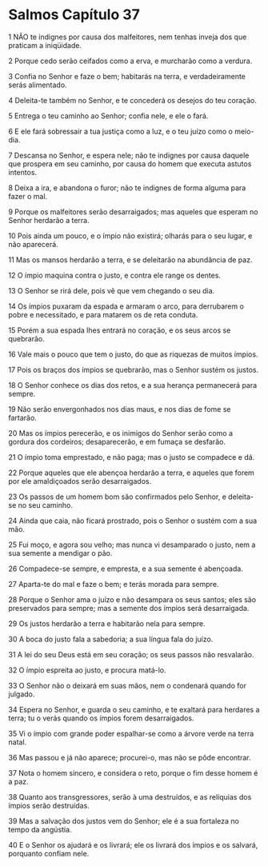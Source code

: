 # Salmos Capítulo 37

1	NÃO te indignes por causa dos malfeitores, nem tenhas inveja dos que praticam a iniqüidade.

2	Porque cedo serão ceifados como a erva, e murcharão como a verdura.

3	Confia no Senhor e faze o bem; habitarás na terra, e verdadeiramente serás alimentado.

4	Deleita-te também no Senhor, e te concederá os desejos do teu coração.

5	Entrega o teu caminho ao Senhor; confia nele, e ele o fará.

6	E ele fará sobressair a tua justiça como a luz, e o teu juízo como o meio-dia.

7	Descansa no Senhor, e espera nele; não te indignes por causa daquele que prospera em seu caminho, por causa do homem que executa astutos intentos.

8	Deixa a ira, e abandona o furor; não te indignes de forma alguma para fazer o mal.

9	Porque os malfeitores serão desarraigados; mas aqueles que esperam no Senhor herdarão a terra.

10	Pois ainda um pouco, e o ímpio não existirá; olharás para o seu lugar, e não aparecerá.

11	Mas os mansos herdarão a terra, e se deleitarão na abundância de paz.

12	O ímpio maquina contra o justo, e contra ele range os dentes.

13	O Senhor se rirá dele, pois vê que vem chegando o seu dia.

14	Os ímpios puxaram da espada e armaram o arco, para derrubarem o pobre e necessitado, e para matarem os de reta conduta.

15	Porém a sua espada lhes entrará no coração, e os seus arcos se quebrarão.

16	Vale mais o pouco que tem o justo, do que as riquezas de muitos ímpios.

17	Pois os braços dos ímpios se quebrarão, mas o Senhor sustém os justos.

18	O Senhor conhece os dias dos retos, e a sua herança permanecerá para sempre.

19	Não serão envergonhados nos dias maus, e nos dias de fome se fartarão.

20	Mas os ímpios perecerão, e os inimigos do Senhor serão como a gordura dos cordeiros; desaparecerão, e em fumaça se desfarão.

21	O ímpio toma emprestado, e não paga; mas o justo se compadece e dá.

22	Porque aqueles que ele abençoa herdarão a terra, e aqueles que forem por ele amaldiçoados serão desarraigados.

23	Os passos de um homem bom são confirmados pelo Senhor, e deleita-se no seu caminho.

24	Ainda que caia, não ficará prostrado, pois o Senhor o sustém com a sua mão.

25	Fui moço, e agora sou velho; mas nunca vi desamparado o justo, nem a sua semente a mendigar o pão.

26	Compadece-se sempre, e empresta, e a sua semente é abençoada.

27	Aparta-te do mal e faze o bem; e terás morada para sempre.

28	Porque o Senhor ama o juízo e não desampara os seus santos; eles são preservados para sempre; mas a semente dos ímpios será desarraigada.

29	Os justos herdarão a terra e habitarão nela para sempre.

30	A boca do justo fala a sabedoria; a sua língua fala do juízo.

31	A lei do seu Deus está em seu coração; os seus passos não resvalarão.

32	O ímpio espreita ao justo, e procura matá-lo.

33	O Senhor não o deixará em suas mãos, nem o condenará quando for julgado.

34	Espera no Senhor, e guarda o seu caminho, e te exaltará para herdares a terra; tu o verás quando os ímpios forem desarraigados.

35	Vi o ímpio com grande poder espalhar-se como a árvore verde na terra natal.

36	Mas passou e já não aparece; procurei-o, mas não se pôde encontrar.

37	Nota o homem sincero, e considera o reto, porque o fim desse homem é a paz.

38	Quanto aos transgressores, serão à uma destruídos, e as relíquias dos ímpios serão destruídas.

39	Mas a salvação dos justos vem do Senhor; ele é a sua fortaleza no tempo da angústia.

40	E o Senhor os ajudará e os livrará; ele os livrará dos ímpios e os salvará, porquanto confiam nele.

